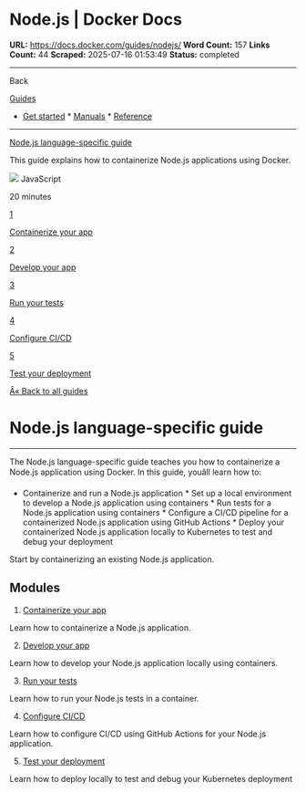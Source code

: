 # Node.js | Docker Docs

**URL:** https://docs.docker.com/guides/nodejs/
**Word Count:** 157
**Links Count:** 44
**Scraped:** 2025-07-16 01:53:49
**Status:** completed

---

Back

[Guides](https://docs.docker.com/guides/)

  * [Get started](https://docs.docker.com/get-started/)   * [Manuals](https://docs.docker.com/manuals/)   * [Reference](https://docs.docker.com/reference/)

* * *

[Node.js language-specific guide](https://docs.docker.com/guides/nodejs/)

This guide explains how to containerize Node.js applications using Docker.

![](https://cdn.jsdelivr.net/gh/devicons/devicon@latest/icons/javascript/javascript-original.svg) JavaScript

20 minutes

[1](https://docs.docker.com/guides/nodejs/containerize/)

[Containerize your app](https://docs.docker.com/guides/nodejs/containerize/)

[2](https://docs.docker.com/guides/nodejs/develop/)

[Develop your app](https://docs.docker.com/guides/nodejs/develop/)

[3](https://docs.docker.com/guides/nodejs/run-tests/)

[Run your tests](https://docs.docker.com/guides/nodejs/run-tests/)

[4](https://docs.docker.com/guides/nodejs/configure-ci-cd/)

[Configure CI/CD](https://docs.docker.com/guides/nodejs/configure-ci-cd/)

[5](https://docs.docker.com/guides/nodejs/deploy/)

[Test your deployment](https://docs.docker.com/guides/nodejs/deploy/)

[Â« Back to all guides](https://docs.docker.com/guides/)

# Node.js language-specific guide

* * *

The Node.js language-specific guide teaches you how to containerize a Node.js application using Docker. In this guide, youâll learn how to:

  * Containerize and run a Node.js application   * Set up a local environment to develop a Node.js application using containers   * Run tests for a Node.js application using containers   * Configure a CI/CD pipeline for a containerized Node.js application using GitHub Actions   * Deploy your containerized Node.js application locally to Kubernetes to test and debug your deployment

Start by containerizing an existing Node.js application.

## Modules

  1. [Containerize your app](https://docs.docker.com/guides/nodejs/containerize/)

Learn how to containerize a Node.js application.

  2. [Develop your app](https://docs.docker.com/guides/nodejs/develop/)

Learn how to develop your Node.js application locally using containers.

  3. [Run your tests](https://docs.docker.com/guides/nodejs/run-tests/)

Learn how to run your Node.js tests in a container.

  4. [Configure CI/CD](https://docs.docker.com/guides/nodejs/configure-ci-cd/)

Learn how to configure CI/CD using GitHub Actions for your Node.js application.

  5. [Test your deployment](https://docs.docker.com/guides/nodejs/deploy/)

Learn how to deploy locally to test and debug your Kubernetes deployment